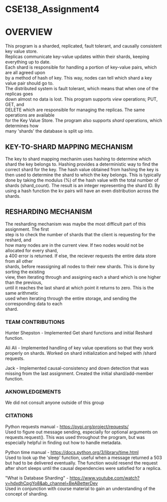 # CSE138_Assignment4
# OVERVIEW  
This program is a sharded, replicated, fault tolerant, and causally consistent key value store.  
Replicas communicate key-value updates within their shards, keeping everything up to date.  
Each shard is responsible for handling a portion of key-value pairs, which are all agreed upon  
by a method of hash of key. This way, nodes can tell which shard a key value pair should go to.  
The distributed system is fault tolerant, which means that when one of the replicas goes  
down almost no data is lost. This program supports *view* operations; PUT, GET, and   
DELETE which are responsible for managing the replicas. The same operations are available  
for the Key Value Store. The program also supports *shard* operations, which determines how  
many 'shards' the database is split up into.
  
## KEY-TO-SHARD MAPPING MECHANISM
The key to shard mapping mechanim uses hashing to determine which shard the key belongs to. 
Hashing provides a deterministic way to find the correct shard for the key. The hash value 
obtained from hashing the key is then used to determine the shard to which the key belongs. 
This is typically done by taking the modulus (%) of the hash value with the total number of 
shards (shard_count). The result is an integer representing the shard ID. By using a 
hash function the kv pairs will have an even distribution across the shards. 

  
## RESHARDING MECHANISM
The resharding mechanism was maybe the most difficult part of this assignment. The first  
step is to check the number of shards that the client is requesting for the reshard, and  
how many nodes are in the current view. If two nodes would not be allocated for every shard,  
a 400 error is returned. If else, the reciever requests the entire data store from all other  
shards, before reassigning all nodes to their new shards. This is done by sorting the existing  
view, then iterating through and assigning each a shard which is one higher than the previous,  
until it reaches the last shard at which point it returns to zero. This is the same arithmetic  
used when iterating through the entire storage, and sending the corresponding data to each  
shard.
  
### TEAM CONTRIBUTIONS    
Hunter Shepston - Implemented Get shard functions and initial Reshard function.

Ali Ali - Implemented handling of key value operations so that they work properly 
on shards. Worked on shard initialization and helped with /shard requests.

Jack - Implemented causal-consistency and down detection that was missing from the last 
assignment. Created the initial shard/add-member function.

### AKNOWLEDGEMENTS  
We did not consult anyone outside of this group
  
### CITATIONS  
Python requests manual - https://pypi.org/project/requests/  
Used to figure out message sending, especially for optional arguments on requests.request().
This was used throughout the program, but was especially helpful in finding out how to handle
metadata.
  
Python time manual - https://docs.python.org/3/library/time.html  
Used to look up the 'sleep' function, useful when a message returned a 503 but had to be 
delivered eventually. The function would resend the request after short sleeps until the
causal dependencies were satisfied for a replica.

"What is Database Sharding" - https://www.youtube.com/watch?v=hdxdhCpgYo8&ab_channel=BeABetterDev  
Used in conjunction with course material to gain an understanding of the concept of sharding.
